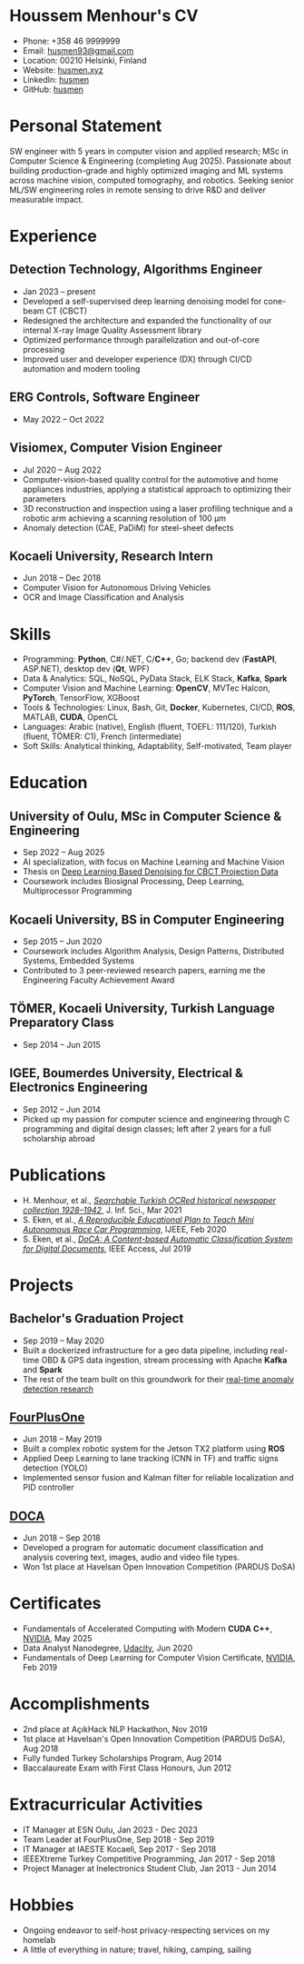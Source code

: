 # Houssem Menhour's CV

- Phone: +358 46 9999999
- Email: [husmen93@gmail.com](mailto:husmen93@gmail.com)
- Location: 00210 Helsinki, Finland
- Website: [husmen.xyz](https://husmen.xyz/)
- LinkedIn: [husmen](https://linkedin.com/in/husmen)
- GitHub: [husmen](https://github.com/husmen)


# Personal Statement

SW engineer with 5 years in computer vision and applied research; MSc in Computer Science & Engineering (completing Aug 2025).  Passionate about building production-grade and highly optimized imaging and ML systems across machine vision, computed tomography, and robotics.  Seeking senior ML/SW engineering roles in remote sensing to drive R&D and deliver measurable impact.


# Experience

## Detection Technology, Algorithms Engineer

- Jan 2023 – present
- Developed a self-supervised deep learning denoising model for cone-beam CT (CBCT)
- Redesigned the architecture and expanded the functionality of our internal X-ray Image Quality Assessment library
- Optimized performance through parallelization and out-of-core processing
- Improved user and developer experience (DX) through CI/CD automation and modern tooling

## ERG Controls, Software Engineer

- May 2022 – Oct 2022

## Visiomex, Computer Vision Engineer

- Jul 2020 – Aug 2022
- Computer-vision-based quality control for the automotive and home appliances industries, applying a statistical approach to optimizing their parameters
- 3D reconstruction and inspection using a laser profiling technique and a robotic arm achieving a scanning resolution of 100 µm
- Anomaly detection (CAE, PaDiM) for steel-sheet defects

## Kocaeli University, Research Intern

- Jun 2018 – Dec 2018
- Computer Vision for Autonomous Driving Vehicles
- OCR and Image Classification and Analysis

# Skills

- Programming: **Python**, C#/.NET, C/**C++**, Go; backend dev (**FastAPI**, ASP.NET), desktop dev (**Qt**, WPF)
- Data & Analytics: SQL, NoSQL, PyData Stack, ELK Stack, **Kafka**, **Spark**
- Computer Vision and Machine Learning: **OpenCV**, MVTec Halcon, **PyTorch**, TensorFlow, XGBoost
- Tools & Technologies: Linux, Bash, Git, **Docker**, Kubernetes, CI/CD, **ROS**, MATLAB, **CUDA**, OpenCL
- Languages: Arabic (native), English (fluent, TOEFL: 111/120), Turkish (fluent, TÖMER: C1), French (intermediate)
- Soft Skills: Analytical thinking, Adaptability, Self-motivated, Team player
# Education

## University of Oulu, MSc in Computer Science & Engineering

- Sep 2022 – Aug 2025
- AI specialization, with focus on Machine Learning and Machine Vision
- Thesis on [Deep Learning Based Denoising for CBCT Projection Data](https://oulurepo.oulu.fi/handle/10024/53316)
- Coursework includes Biosignal Processing, Deep Learning, Multiprocessor Programming

## Kocaeli University, BS in Computer Engineering

- Sep 2015 – Jun 2020
- Coursework includes Algorithm Analysis, Design Patterns, Distributed Systems, Embedded Systems
- Contributed to 3 peer-reviewed research papers, earning me the Engineering Faculty Achievement Award

## TÖMER, Kocaeli University, Turkish Language Preparatory Class

- Sep 2014 – Jun 2015

## IGEE, Boumerdes University, Electrical & Electronics Engineering

- Sep 2012 – Jun 2014
- Picked up my passion for computer science and engineering through C programming and digital design classes; left after 2 years for a full scholarship abroad

# Publications

- H. Menhour, et al., [*Searchable Turkish OCRed historical newspaper collection 1928–1942*](https://doi.org/10.1177/01655515211000642), J. Inf. Sci., Mar 2021
- S. Eken, et al., [*A Reproducible Educational Plan to Teach Mini Autonomous Race Car Programming*](https://doi.org/10.1177/002072092090787), IJEEE, Feb 2020
- S. Eken, et al., [*DoCA: A Content-based Automatic Classification System for Digital Documents*](https://doi.org/10.1109/ACCESS.2019.2930339), IEEE Access, Jul 2019
# Projects

## Bachelor's Graduation Project

- Sep 2019 – May 2020
- Built a dockerized infrastructure for a geo data pipeline, including real-time OBD & GPS data ingestion, stream processing with Apache **Kafka** and **Spark**
- The rest of the team built on this groundwork for their [real-time anomaly detection research](https://doi.org/10.1016/j.eswa.2021.115755)

## [FourPlusOne](https://github.com/fourplusone41)

- Jun 2018 – May 2019
- Built a complex robotic system for the Jetson TX2 platform using **ROS**
- Applied Deep Learning to lane tracking (CNN in TF) and traffic signs detection (YOLO)
- Implemented sensor fusion and Kalman filter for reliable localization and PID controller

## [DOCA](https://github.com/husmen/DoCA_GUI)

- Jun 2018 – Sep 2018
- Developed a program for automatic document classification and analysis covering text, images, audio and video file types.
- Won 1st place at Havelsan Open Innovation Competition (PARDUS DoSA)

# Certificates

- Fundamentals of Accelerated Computing with Modern **CUDA** **C++**, [NVIDIA](https://learn.nvidia.com/certificates?id=HLe92NvRToqjiZRHjbV3Cw), May 2025
- Data Analyst Nanodegree, [Udacity](https://confirm.udacity.com/HGLG9QD6), Jun 2020
- Fundamentals of Deep Learning for Computer Vision Certificate, [NVIDIA](https://courses.nvidia.com/certificates/bf9082c5fb5c42c7b735a20b5dc577f8), Feb 2019
# Accomplishments

- 2nd place at AçıkHack NLP Hackathon, Nov 2019
- 1st place at Havelsan's Open Innovation Competition (PARDUS DoSA), Aug 2018
- Fully funded Turkey Scholarships Program, Aug 2014
- Baccalaureate Exam with First Class Honours, Jun 2012
# Extracurricular Activities

- IT Manager at ESN Oulu, Jan 2023 - Dec 2023
- Team Leader at FourPlusOne, Sep 2018 - Sep 2019
- IT Manager at IAESTE Kocaeli, Sep 2017 - Sep 2018
- IEEEXtreme Turkey Competitive Programming, Jan 2017 - Sep 2018
- Project Manager at Inelectronics Student Club, Jan 2013 - Jun 2014
# Hobbies

- Ongoing endeavor to self-host privacy-respecting services on my homelab
- A little of everything in nature; travel, hiking, camping, sailing
